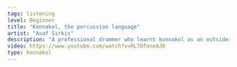 ```yaml
---
tags: listening
level: Beginner
title: "Konnakol, the percussion language"
artist: "Asaf Sirkis"
description: "A professional drummer who learnt konnakol as an outsider, Asaf has recorded a free series which makes this wonderful vocal percussion language easy to follow."
video: https://www.youtube.com/watch?v=RLTDfoneAJ0
type: konnakol
---
```


